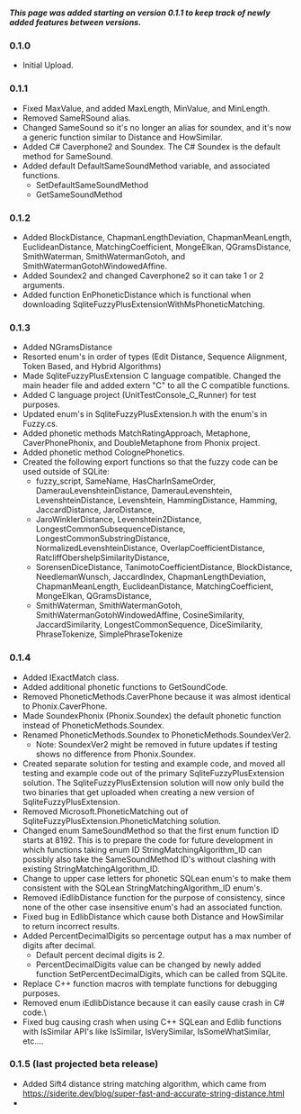 ##### This page was added starting on version 0.1.1 to keep track of newly added features between versions.
### 0.1.0
- Initial Upload.
### 0.1.1
- Fixed MaxValue, and added MaxLength, MinValue, and MinLength.
- Removed SameRSound alias.
- Changed SameSound so it's no longer an alias for soundex, and it's now a generic function similar to Distance and HowSimilar.
- Added C# Caverphone2 and Soundex. The C# Soundex is the default method for SameSound.
- Added default DefaultSameSoundMethod variable, and associated functions.
  - SetDefaultSameSoundMethod
  - GetSameSoundMethod
### 0.1.2
- Added BlockDistance, ChapmanLengthDeviation, ChapmanMeanLength, EuclideanDistance, MatchingCoefficient, MongeElkan, QGramsDistance, SmithWaterman, SmithWatermanGotoh, and SmithWatermanGotohWindowedAffine.
- Added Soundex2 and changed Caverphone2 so it can take 1 or 2 arguments.
- Added function EnPhoneticDistance which is functional when downloading SqliteFuzzyPlusExtensionWithMsPhoneticMatching.
### 0.1.3
- Added NGramsDistance
- Resorted enum's in order of types (Edit Distance, Sequence Alignment, Token Based, and Hybrid Algorithms)
- Made SqliteFuzzyPlusExtension C language compatible. Changed the main header file and added extern "C" to all the C compatible functions.
- Added C language project (UnitTestConsole_C_Runner) for test purposes.
- Updated enum's in SqliteFuzzyPlusExtension.h with the enum's in Fuzzy.cs.
- Added phonetic methods MatchRatingApproach, Metaphone, CaverPhonePhonix, and DoubleMetaphone from Phonix project.
- Added phonetic method ColognePhonetics.
- Created the following export functions so that the fuzzy code can be used outside of SQLite:
  - fuzzy_script, SameName, HasCharInSameOrder, DamerauLevenshteinDistance, DamerauLevenshtein, LevenshteinDistance, Levenshtein, HammingDistance, Hamming, JaccardDistance, JaroDistance,
  - JaroWinklerDistance, Levenshtein2Distance, LongestCommonSubsequenceDistance, LongestCommonSubstringDistance, NormalizedLevenshteinDistance, OverlapCoefficientDistance, RatcliffObershelpSimilarityDistance,
  - SorensenDiceDistance, TanimotoCoefficientDistance, BlockDistance, NeedlemanWunsch, JaccardIndex, ChapmanLengthDeviation, ChapmanMeanLength, EuclideanDistance, MatchingCoefficient, MongeElkan, QGramsDistance,
  - SmithWaterman, SmithWatermanGotoh, SmithWatermanGotohWindowedAffine, CosineSimilarity, JaccardSimilarity, LongestCommonSequence, DiceSimilarity, PhraseTokenize, SimplePhraseTokenize
### 0.1.4
- Added IExactMatch class.
- Added additional phonetic functions to GetSoundCode.
- Removed PhoneticMethods.CaverPhone because it was almost identical to Phonix.CaverPhone.
- Made SoundexPhonix (Phonix.Soundex) the default phonetic function instead of PhoneticMethods.Soundex.
- Renamed PhoneticMethods.Soundex to PhoneticMethods.SoundexVer2. 
  - Note: SoundexVer2 might be removed in future updates if testing shows no difference from Phonix.Soundex.
- Created separate solution for testing and example code, and moved all testing and example code out of the primary SqliteFuzzyPlusExtension solution. The SqliteFuzzyPlusExtension solution will now only build the two binaries that get uploaded when creating a new version of SqliteFuzzyPlusExtension.
- Removed Microsoft.PhoneticMatching out of SqliteFuzzyPlusExtension.PhoneticMatching solution.
- Changed enum SameSoundMethod so that the first enum function ID starts at 8192. This is to prepare the code for future development in which functions taking enum ID StringMatchingAlgorithm_ID can possibly also take the SameSoundMethod ID's without clashing with existing StringMatchingAlgorithm_ID.
- Change to upper case letters for phonetic SQLean enum's to make them consistent with the SQLean StringMatchingAlgorithm_ID enum's.
- Removed iEdlibDistance function for the purpose of consistency, since none of the other case insensitive enum's had an associated function.
- Fixed bug in EdlibDistance which cause both Distance and HowSimilar to return incorrect results.
- Added PercentDecimalDigits so percentage output has a max number of digits after decimal.
  - Default percent decimal digits is 2.
  - PercentDecimalDigits value can be changed by newly added function SetPercentDecimalDigits, which can be called from SQLite.
- Replace C++ function macros with template functions for debugging purposes.
- Removed enum iEdlibDistance because it can easily cause crash in C# code.\
- Fixed bug causing crash when using C++ SQLean and Edlib functions with IsSimilar API's like IsSimilar, IsVerySimilar, IsSomeWhatSimilar, etc....
### 0.1.5 (last projected beta release)
- Added Sift4 distance string matching algorithm, which came from https://siderite.dev/blog/super-fast-and-accurate-string-distance.html
- 
